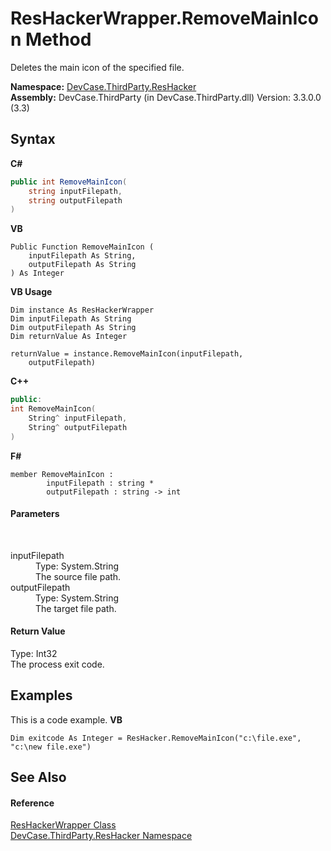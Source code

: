 # ResHackerWrapper.RemoveMainIcon Method 
 

Deletes the main icon of the specified file.

**Namespace:**&nbsp;<a href="N_DevCase_ThirdParty_ResHacker">DevCase.ThirdParty.ResHacker</a><br />**Assembly:**&nbsp;DevCase.ThirdParty (in DevCase.ThirdParty.dll) Version: 3.3.0.0 (3.3)

## Syntax

**C#**<br />
``` C#
public int RemoveMainIcon(
	string inputFilepath,
	string outputFilepath
)
```

**VB**<br />
``` VB
Public Function RemoveMainIcon ( 
	inputFilepath As String,
	outputFilepath As String
) As Integer
```

**VB Usage**<br />
``` VB Usage
Dim instance As ResHackerWrapper
Dim inputFilepath As String
Dim outputFilepath As String
Dim returnValue As Integer

returnValue = instance.RemoveMainIcon(inputFilepath, 
	outputFilepath)
```

**C++**<br />
``` C++
public:
int RemoveMainIcon(
	String^ inputFilepath, 
	String^ outputFilepath
)
```

**F#**<br />
``` F#
member RemoveMainIcon : 
        inputFilepath : string * 
        outputFilepath : string -> int 

```


#### Parameters
&nbsp;<dl><dt>inputFilepath</dt><dd>Type: System.String<br />The source file path.</dd><dt>outputFilepath</dt><dd>Type: System.String<br />The target file path.</dd></dl>

#### Return Value
Type: Int32<br />The process exit code.

## Examples
This is a code example. 
**VB**<br />
``` VB
Dim exitcode As Integer = ResHacker.RemoveMainIcon("c:\file.exe", "c:\new file.exe")
```


## See Also


#### Reference
<a href="T_DevCase_ThirdParty_ResHacker_ResHackerWrapper">ResHackerWrapper Class</a><br /><a href="N_DevCase_ThirdParty_ResHacker">DevCase.ThirdParty.ResHacker Namespace</a><br />
